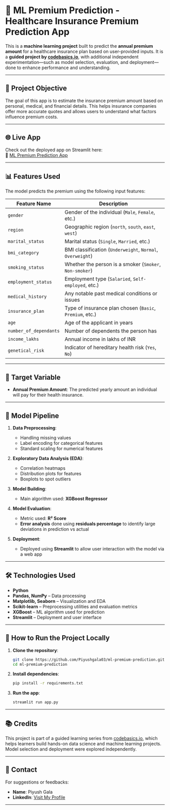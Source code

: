 # 🏥 ML Premium Prediction - Healthcare Insurance Premium Prediction App

This is a **machine learning project** built to predict the **annual premium amount** for a healthcare insurance plan based on user-provided inputs. It is a **guided project by [codebasics.io](https://codebasics.io)**, with additional independent experimentation—such as model selection, evaluation, and deployment—done to enhance performance and understanding.

---

## 📌 Project Objective

The goal of this app is to estimate the insurance premium amount based on personal, medical, and financial details. This helps insurance companies offer more accurate quotes and allows users to understand what factors influence premium costs.

---

## 🌐 Live App

Check out the deployed app on Streamlit here:  
🔗 [ML Premium Prediction App](https://piyush-gala-healthcare-premium-prediction.streamlit.app/)

---

## 📊 Features Used

The model predicts the premium using the following input features:

| Feature Name            | Description                                                  |
|------------------------|--------------------------------------------------------------|
| `gender`               | Gender of the individual (`Male`, `Female`, etc.)            |
| `region`               | Geographic region (`north`, `south`, `east`, `west`)         |
| `marital_status`       | Marital status (`Single`, `Married`, etc.)                   |
| `bmi_category`         | BMI classification (`Underweight`, `Normal`, `Overweight`)   |
| `smoking_status`       | Whether the person is a smoker (`Smoker`, `Non-smoker`)      |
| `employment_status`    | Employment type (`Salaried`, `Self-employed`, etc.)          |
| `medical_history`      | Any notable past medical conditions or issues                |
| `insurance_plan`       | Type of insurance plan chosen (`Basic`, `Premium`, etc.)     |
| `age`                  | Age of the applicant in years                                |
| `number_of_dependants` | Number of dependents the person has                          |
| `income_lakhs`         | Annual income in lakhs of INR                                |
| `genetical_risk`       | Indicator of hereditary health risk (`Yes`, `No`)            |

---

## 🎯 Target Variable

- **Annual Premium Amount**: The predicted yearly amount an individual will pay for their health insurance.

---

## 🧠 Model Pipeline

1. **Data Preprocessing**:
   - Handling missing values
   - Label encoding for categorical features
   - Standard scaling for numerical features

2. **Exploratory Data Analysis (EDA)**:
   - Correlation heatmaps
   - Distribution plots for features
   - Boxplots to spot outliers

3. **Model Building**:
   - Main algorithm used: **XGBoost Regressor**

4. **Model Evaluation**:
   - Metric used: **R² Score**
   - **Error analysis** done using **residuals percentage** to identify large deviations in prediction vs actual

5. **Deployment**:
   - Deployed using **Streamlit** to allow user interaction with the model via a web app

---

## 🛠️ Technologies Used

- **Python**
- **Pandas, NumPy** – Data processing
- **Matplotlib, Seaborn** – Visualization and EDA
- **Scikit-learn** – Preprocessing utilities and evaluation metrics
- **XGBoost** – ML algorithm used for prediction
- **Streamlit** – Deployment and user interface

---

## 🚀 How to Run the Project Locally

1. **Clone the repository**:
    ```bash
    git clone https://github.com/Piyushgala03/ml-premium-prediction.git
    cd ml-premium-prediction
    ```

2. **Install dependencies**:
    ```bash
    pip install -r requirements.txt
    ```

3. **Run the app**:
    ```bash
    streamlit run app.py
    ```

---

## 📚 Credits

This project is part of a guided learning series from [codebasics.io](https://codebasics.io), which helps learners build hands-on data science and machine learning projects. Model selection and deployment were explored independently.

---

## 📩 Contact

For suggestions or feedbacks:

- **Name**: Piyush Gala  
- **LinkedIn**: [Visit My Profile](https://linkedin.com/in/piyush-gala-)

---

